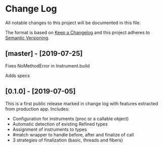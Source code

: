 # Change Log

All notable changes to this project will be documented in this file.

The format is based on [Keep a Changelog](http://keepachangelog.com/)
and this project adheres to [Semantic Versioning](http://semver.org/).

## [master] - [2019-07-25]

Fixes NoMethodError in Instrument.build

Adds specs

## [0.1.0] - [2019-07-05]

This is a first public release marked in change log with features extracted from production app.
Includes:
- Configuration for instruments (proc or a callable object)
- Automatic detection of existing Refined types
- Assignment of instruments to types
- #match wrapper to handle before, after and finalize of call
- 3 strategies of finalization (basic, threads and fibers)
